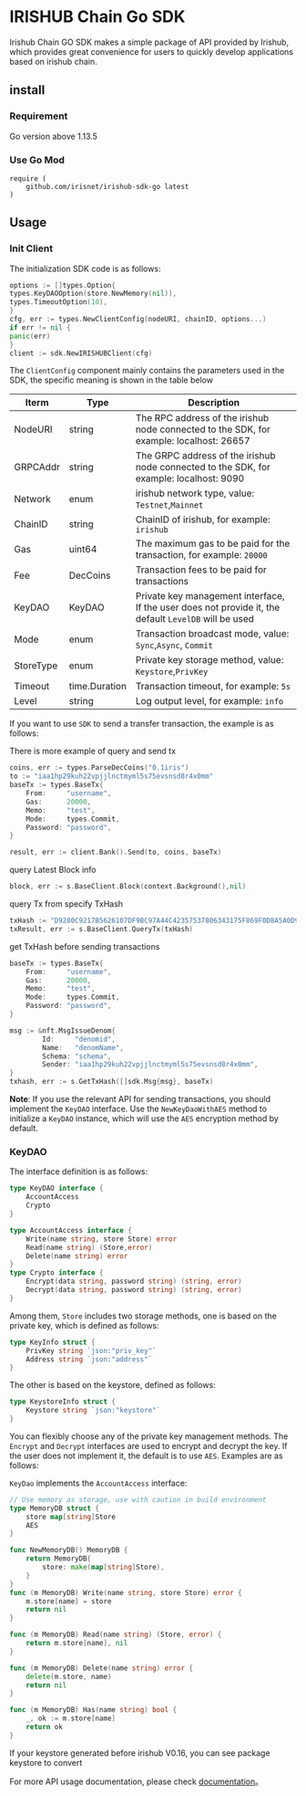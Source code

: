 # IRISHUB Chain Go SDK

Irishub Chain GO SDK makes a simple package of API provided by Irishub, which provides great convenience for users to quickly develop applications based on irishub chain.

## install

### Requirement

Go version above 1.13.5

### Use Go Mod

```text
require (
    github.com/irisnet/irishub-sdk-go latest
)
```

## Usage

### Init Client

The initialization SDK code is as follows:

```go
options := []types.Option{
types.KeyDAOOption(store.NewMemory(nil)),
types.TimeoutOption(10),
}
cfg, err := types.NewClientConfig(nodeURI, chainID, options...)
if err != nil {
panic(err)
}
client := sdk.NewIRISHUBClient(cfg)
```

The `ClientConfig` component mainly contains the parameters used in the SDK, the specific meaning is shown in the table below

| Iterm     | Type          | Description                                                                                           |
| --------- | ------------- | ----------------------------------------------------------------------------------------------------- |
| NodeURI   | string        | The RPC address of the irishub node connected to the SDK, for example: localhost: 26657               |
| GRPCAddr   | string       | The GRPC address of the irishub node connected to the SDK, for example: localhost: 9090               |
| Network   | enum          | irishub network type, value: `Testnet`,`Mainnet`                                                      |
| ChainID   | string        | ChainID of irishub, for example: `irishub`                                                            |
| Gas       | uint64        | The maximum gas to be paid for the transaction, for example: `20000`                                  |
| Fee       | DecCoins      | Transaction fees to be paid for transactions                                                          |
| KeyDAO    | KeyDAO        | Private key management interface, If the user does not provide it, the default `LevelDB` will be used |
| Mode      | enum          | Transaction broadcast mode, value: `Sync`,`Async`, `Commit`                                           |
| StoreType | enum          | Private key storage method, value: `Keystore`,`PrivKey`                                               |
| Timeout   | time.Duration | Transaction timeout, for example: `5s`                                                                |
| Level     | string        | Log output level, for example: `info`                                                                 |

If you want to use `SDK` to send a transfer transaction, the example is as follows:

There is more example of query and send tx

```go
coins, err := types.ParseDecCoins("0.1iris")
to := "iaa1hp29kuh22vpjjlnctmyml5s75evsnsd8r4x0mm"
baseTx := types.BaseTx{
    From:     "username",
    Gas:      20000,
    Memo:     "test",
    Mode:     types.Commit,
    Password: "password",
}

result, err := client.Bank().Send(to, coins, baseTx)
```

query Latest Block info
```go
block, err := s.BaseClient.Block(context.Background(),nil)
```

query Tx from specify TxHash
```go
txHash := "D9280C9217B5626107DF9BC97A44C42357537806343175F869F0D8A5A0D94ADD"
txResult, err := s.BaseClient.QueryTx(txHash)
```


get TxHash before sending transactions
```go
baseTx := types.BaseTx{
    From:     "username",
    Gas:      20000,
    Memo:     "test",
    Mode:     types.Commit,
    Password: "password",
}

msg := &nft.MsgIssueDenom{
		Id:     "denomid",
		Name:   "denomName",
		Schema: "schema",
		Sender: "iaa1hp29kuh22vpjjlnctmyml5s75evsnsd8r4x0mm",
}
txhash, err := s.GetTxHash([]sdk.Msg{msg}, baseTx)
```

**Note**: If you use the relevant API for sending transactions, you should implement the `KeyDAO` interface. Use the `NewKeyDaoWithAES` method to initialize a `KeyDAO` instance, which will use the `AES` encryption method by default.

### KeyDAO

 The interface definition is as follows:

```go
type KeyDAO interface {
    AccountAccess
    Crypto
}

type AccountAccess interface {
    Write(name string, store Store) error
    Read(name string) (Store,error)
    Delete(name string) error
}
type Crypto interface {
    Encrypt(data string, password string) (string, error)
    Decrypt(data string, password string) (string, error)
}
```

Among them, `Store` includes two storage methods, one is based on the private key, which is defined as follows:

```go
type KeyInfo struct {
    PrivKey string `json:"priv_key"`
    Address string `json:"address"`
}
```

The other is based on the keystore, defined as follows:

```go
type KeystoreInfo struct {
    Keystore string `json:"keystore"`
}
```

You can flexibly choose any of the private key management methods. The `Encrypt` and `Decrypt` interfaces are used to encrypt and decrypt the key. If the user does not implement it, the default is to use `AES`. Examples are as follows:

`KeyDao` implements the `AccountAccess` interface:

```go
// Use memory as storage, use with caution in build environment
type MemoryDB struct {
    store map[string]Store
    AES
}

func NewMemoryDB() MemoryDB {
    return MemoryDB{
        store: make(map[string]Store),
    }
}
func (m MemoryDB) Write(name string, store Store) error {
    m.store[name] = store
    return nil
}

func (m MemoryDB) Read(name string) (Store, error) {
    return m.store[name], nil
}

func (m MemoryDB) Delete(name string) error {
    delete(m.store, name)
    return nil
}

func (m MemoryDB) Has(name string) bool {
    _, ok := m.store[name]
    return ok
}
```

If your keystore generated before irishub V0.16, you can see package keystore to convert

For more API usage documentation, please check [documentation](https://pkg.go.dev/mod/github.com/irisnet/irishub-sdk-go)。
